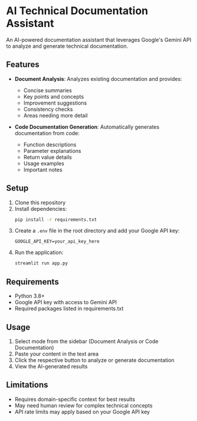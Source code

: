 # AI Technical Documentation Assistant

An AI-powered documentation assistant that leverages Google's Gemini API to analyze and generate technical documentation.

## Features

- **Document Analysis**: Analyzes existing documentation and provides:
  - Concise summaries
  - Key points and concepts
  - Improvement suggestions
  - Consistency checks
  - Areas needing more detail

- **Code Documentation Generation**: Automatically generates documentation from code:
  - Function descriptions
  - Parameter explanations
  - Return value details
  - Usage examples
  - Important notes

## Setup

1. Clone this repository
2. Install dependencies:
   ```bash
   pip install -r requirements.txt
   ```
3. Create a `.env` file in the root directory and add your Google API key:
   ```
   GOOGLE_API_KEY=your_api_key_here
   ```
4. Run the application:
   ```bash
   streamlit run app.py
   ```

## Requirements

- Python 3.8+
- Google API key with access to Gemini API
- Required packages listed in requirements.txt

## Usage

1. Select mode from the sidebar (Document Analysis or Code Documentation)
2. Paste your content in the text area
3. Click the respective button to analyze or generate documentation
4. View the AI-generated results

## Limitations

- Requires domain-specific context for best results
- May need human review for complex technical concepts
- API rate limits may apply based on your Google API key 